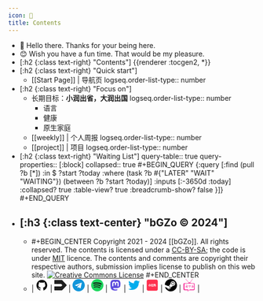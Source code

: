 ```yaml
---
icon: 🧾
title: Contents
---
```

- 👋 Hello there. Thanks for your being here.
- 😊 Wish you have a fun time. That would be my pleasure.
- [:h2 {:class text-right} "Contents"]
  {{renderer :tocgen2, *}}
- [:h2 {:class text-right} "Quick start"]
  - [[Start Page]] | 导航页
    logseq.order-list-type:: number
- [:h2 {:class text-right} "Focus on"]
  - 长期目标：**小润出省，大润出国**
    logseq.order-list-type:: number
    - 语言
    - 健康
    - 原生家庭
  - [[weekly]] | 个人周报
    logseq.order-list-type:: number
  - [[project]] | 项目
    logseq.order-list-type:: number
- [:h2 {:class text-right} "Waiting List"]
  query-table:: true
  query-properties:: [:block]
  collapsed:: true
  #+BEGIN_QUERY
  {:query [:find (pull ?b [*])
          :in $ ?start ?today
          :where
          (task ?b #{"LATER" "WAIT" "WAITING"})
          (between ?b ?start ?today)]
  :inputs [:-3650d :today]
  :collapsed? true
  :table-view? true
  :breadcrumb-show? false
  }]}
  #+END_QUERY
- [:h3 {:class text-center} "bGZo © 2024"]
  -
  - #+BEGIN_CENTER
    Copyright 2021 - 2024 [[bGZo]]. All rights reserved. The contents is licensed under a [CC-BY-SA](https://creativecommons.org/licenses/by-sa/4.0/); the code is under [MIT](https://github.com/bGZo/blog/blob/main/LICENSE) licence. The contents and comments are copyright their respective authors, submission implies license to publish on this web site.
    <a rel="license" href="http://creativecommons.org/licenses/by-sa/4.0/"><img alt="Creative Commons License" style="border-width:0" src="https://i.creativecommons.org/l/by-sa/4.0/88x31.png" /></a>
    #+END_CENTER
  - | <a href="https://github.com/bGZo"><svg t="1704627958449" class="icon" viewBox="0 0 1024 1024" version="1.1" xmlns="http://www.w3.org/2000/svg" p-id="10739" width="25" height="25"><path d="M511.6 76.3C264.3 76.2 64 276.4 64 523.5 64 718.9 189.3 885 363.8 946c23.5 5.9 19.9-10.8 19.9-22.2v-77.5c-135.7 15.9-141.2-73.9-150.3-88.9C215 726 171.5 718 184.5 703c30.9-15.9 62.4 4 98.9 57.9 26.4 39.1 77.9 32.5 104 26 5.7-23.5 17.9-44.5 34.7-60.8-140.6-25.2-199.2-111-199.2-213 0-49.5 16.3-95 48.3-131.7-20.4-60.5 1.9-112.3 4.9-120 58.1-5.2 118.5 41.6 123.2 45.3 33-8.9 70.7-13.6 112.9-13.6 42.4 0 80.2 4.9 113.5 13.9 11.3-8.6 67.3-48.8 121.3-43.9 2.9 7.7 24.7 58.3 5.5 118 32.4 36.8 48.9 82.7 48.9 132.3 0 102.2-59 188.1-200 212.9 23.5 23.2 38.1 55.4 38.1 91v112.5c0.8 9 0 17.9 15 17.9 177.1-59.7 304.6-227 304.6-424.1 0-247.2-200.4-447.3-447.5-447.3z" p-id="10740"></path></svg></a> | <a href="https://www.v2ex.com/member/DandelionFlowers"><svg t="1704632303391" class="icon" viewBox="0 0 1024 1024" version="1.1" xmlns="http://www.w3.org/2000/svg" p-id="7915" width="25" height="25"><path d="M28.629333 82.474667h589.696a57.258667 57.258667 0 0 1 41.813334 18.133333l348.416 372.266667a57.258667 57.258667 0 0 1 0 78.250666l-348.416 372.224a57.258667 57.258667 0 0 1-41.813334 18.176H28.714667A28.629333 28.629333 0 0 1 0 912.853333v-293.461333h562.773333l97.109334-97.28a14.336 14.336 0 0 0 0-20.224l-97.109334-97.28H0V111.104a28.629333 28.629333 0 0 1 28.629333-28.629333z" fill="#1F1F1F" p-id="7916"></path></svg></a> | <a href="tg://resolve?domain=imbgzo"><svg t="1704632354767" class="icon" viewBox="0 0 1024 1024" version="1.1" xmlns="http://www.w3.org/2000/svg" p-id="8897" width="25" height="25"><path d="M679.424 746.862l84.005-395.996c7.424-34.852-12.581-48.567-35.438-40.009L234.277 501.138c-33.72 13.13-33.134 32-5.706 40.558l126.282 39.424 293.156-184.576c13.714-9.143 26.295-3.986 16.018 5.157L426.898 615.973l-9.143 130.304c13.13 0 18.871-5.706 25.71-12.581l61.696-59.429 128 94.282c23.442 13.129 40.01 6.29 46.3-21.724zM1024 512c0 282.843-229.157 512-512 512S0 794.843 0 512 229.157 0 512 0s512 229.157 512 512z" fill="#1296DB" p-id="8898"></path></svg></a> | <a href="https://open.spotify.com/user/hy5plv69zxw0wve50wcmjnjty"><svg t="1704631781960" class="icon" viewBox="0 0 1024 1024" version="1.1" xmlns="http://www.w3.org/2000/svg" p-id="12697" width="25" height="25"><path d="M512 0C230.4 0 0 230.4 0 512s230.4 512 512 512 512-230.4 512-512S796.16 0 512 0z" fill="#1ED75F" p-id="12698"></path><path d="M747.52 739.84c-10.24 15.36-28.16 20.48-43.52 10.24-120.32-74.24-271.36-89.6-450.56-48.64-17.92 5.12-33.28-7.68-38.4-23.04-5.12-17.92 7.68-33.28 23.04-38.4 194.56-43.52 363.52-25.6 496.64 56.32 17.92 7.68 20.48 28.16 12.8 43.52z m61.44-140.8c-12.8 17.92-35.84 25.6-53.76 12.8-138.24-84.48-348.16-110.08-509.44-58.88-20.48 5.12-43.52-5.12-48.64-25.6-5.12-20.48 5.12-43.52 25.6-48.64 186.88-56.32 417.28-28.16 576 69.12 15.36 7.68 23.04 33.28 10.24 51.2z m5.12-143.36C650.24 358.4 376.32 348.16 220.16 396.8c-25.6 7.68-51.2-7.68-58.88-30.72-7.68-25.6 7.68-51.2 30.72-58.88 181.76-53.76 481.28-43.52 670.72 69.12 23.04 12.8 30.72 43.52 17.92 66.56-12.8 17.92-43.52 25.6-66.56 12.8z" fill="#191515" p-id="12699"></path></svg></a> | <a href="https://o3o.ca/@bgzo"><svg t="1704632046359" class="icon" viewBox="0 0 1024 1024" version="1.1" xmlns="http://www.w3.org/2000/svg" p-id="5108" width="25" height="25"><path d="M930 358.22c0-194.4-127.42-251.4-127.42-251.4-125.04-57.4-457.12-56.8-580.96 0 0 0-127.44 57-127.44 251.4 0 231.4-13.2 518.8 211.26 578.2 81.02 21.4 150.64 26 206.66 22.8 101.62-5.6 158.64-36.2 158.64-36.2l-3.4-73.8s-72.62 22.8-154.24 20.2c-80.82-2.8-166-8.8-179.26-108a205.08 205.08 0 0 1-1.8-27.8c171.26 41.8 317.3 18.2 357.5 13.4 112.24-13.4 210-82.6 222.46-145.8 19.6-99.6 18-243 18-243z m-150.24 250.4H686.5v-228.4c0-99.4-128-103.2-128 13.8v125h-92.66V394c0-117-128-113.2-128-13.8v228.4h-93.46c0-244.2-10.4-295.8 36.82-350 51.8-57.8 159.64-61.6 207.66 12.2l23.2 39 23.2-39c48.22-74.2 156.24-69.6 207.66-12.2 47.42 54.6 36.8 106 36.8 350z" fill="#5D4BDE" p-id="5109"></path></svg></a> | <a href="https://twitter.com/imbgzo"><svg t="1704632220336" class="icon" viewBox="0 0 1024 1024" version="1.1" xmlns="http://www.w3.org/2000/svg" p-id="6920" width="25" height="25"><path d="M996.12 211.772c-27.41 40.139-60.586 74.338-99.524 102.58 0.419 5.715 0.628 14.311 0.628 25.788 0 53.242-7.782 106.353-23.346 159.333-15.565 52.986-39.201 103.845-70.903 152.58-31.707 48.735-69.47 91.84-113.279 129.306-43.813 37.474-96.638 67.37-158.477 89.693-61.84 22.323-127.951 33.491-198.335 33.491-110.943 0-212.483-29.692-304.613-89.063 14.305 1.622 30.264 2.434 47.876 2.434 92.13 0 174.226-28.247 246.284-84.738-42.974-0.84-81.467-14.043-115.478-39.62-34.01-25.57-57.358-58.222-70.042-97.94 13.519 2.04 26.018 3.063 37.495 3.063 17.612 0 35.008-2.256 52.2-6.764-45.855-9.43-83.828-32.252-113.908-68.466-30.08-36.208-45.12-78.268-45.12-126.163v-2.44c27.829 15.564 57.726 23.95 89.694 25.157-27.04-18.026-48.532-41.557-64.463-70.591-15.932-29.03-23.926-60.552-23.973-94.563 0-36.055 9.01-69.41 27.042-100.067 49.525 60.998 109.815 109.812 180.881 146.446 71.06 36.63 147.106 56.99 228.126 61.078-3.249-15.565-4.874-30.71-4.874-45.435 0-54.868 19.337-101.641 58.013-140.316s85.45-58.012 140.32-58.012c57.332 0 105.649 20.886 144.955 62.65 44.653-8.595 86.63-24.553 125.93-47.873-15.144 47.06-44.201 83.511-87.176 109.344 38.1-4.088 76.173-14.33 114.218-30.735l-0.151-0.157z" fill="#00ACED" p-id="6921"></path></svg></a> | <a href="https://www.xiaohongshu.com/user/profile/6339470f000000001802ec6b"><svg t="1704632538276" class="icon" viewBox="0 0 1024 1024" version="1.1" xmlns="http://www.w3.org/2000/svg" p-id="9901" width="25" height="25"><path d="M726.51776 457.45152c-6.70208-0.0768-13.39392 0-20.00384-0.0768-2.37056 0-3.0464 1.05984-3.0464 3.23072 0.0768 5.10976 0.0768 10.13248 0.0768 15.232v0.01024c0.07168 4.87936 0 9.7536 0.07168 14.56128 0 3.90656 0.68096 4.66944 4.45952 4.66944 7.1424 0.0768 14.27456 0 21.41696 0.0768 2.67776 0 3.72736-1.28 3.65056-3.75808-0.08704-9.1648-0.08704-18.31936-0.15872-27.48416a6.7584 6.7584 0 0 0-6.46656-6.46144z" fill="#FF2E4D" p-id="9902"></path><path d="M849.92 51.2h-675.84c-67.8656 0-122.88 55.0144-122.88 122.88v675.84c0 67.8656 55.0144 122.88 122.88 122.88h675.84c67.8656 0 122.88-55.0144 122.88-122.88V174.08c0-67.8656-55.0144-122.88-122.88-122.88zM250.78784 505.73312c-0.73728 10.59328-1.41312 21.25312-2.60608 31.8464-2.08896 18.39104-6.24128 36.26496-14.6432 52.864-2.16064 4.12672-5.13536 7.79776-8.18176 12.45696-1.85344-3.90656-3.41504-6.97856-4.82816-10.13248a3203.59424 3203.59424 0 0 1-14.79168-33.56672c-0.52736-1.2032-0.896-2.92352-0.36864-3.97824 3.19488-6.83008 3.41504-14.12096 3.85536-21.40672 0.60416-9.15968 1.35168-18.24256 2.01728-27.39712 0.51712-7.00416 0.80896-13.9776 1.39776-20.96128 0.67584-8.10496 1.49504-16.21504 2.16064-24.24832 0.14848-1.96608 1.04448-2.56 2.82624-2.56 11.0848 0 22.07744 0 33.16224-0.07168 2.37056 0 3.0464 0.98304 2.89792 3.23072-0.96768 14.63296-1.86368 29.28128-2.89792 43.92448z m71.29088 87.32672c-0.73728 9.46176-5.13536 17.49504-12.5696 23.5008-5.43232 4.352-11.74528 6.15936-18.6624 6.08256-5.87264 0-11.66848-0.0768-17.54112 0-2.00192 0-3.27168-0.60416-4.09088-2.55488-3.41504-7.6544-6.90688-15.32416-10.32192-22.97344-0.52736-1.13152-0.67584-2.33472-1.13152-3.456-1.63328-4.12672-1.5616-4.28544 2.97472-4.36224h13.90592c5.94944 0 8.47872-2.46784 8.5504-8.56576 0.07168-4.57216 0.07168-9.14944 0.07168-13.73696V494.2336c0.14848 0.15872 0.22016 0.15872 0.29696 0.15872V408.63744c0-4.28544 0.14848-4.43392 4.38784-4.43392h29.21472c5.13536 0 5.20704 0.14848 5.20704 5.40672 0 27.1872 0 54.36416 0.0768 81.47968 0.0768 23.87456 0.29696 47.75936 0.29696 71.6288 0 10.14272 0.14848 20.26496-0.6656 30.34112z m75.58656-28.90752c-4.98688 11.56096-10.19904 22.97344-15.31904 34.4576-0.45568 1.13664-1.19296 2.25792-2.3808 4.42368v0.01024c-2.97472-4.5056-6.0928-8.18176-8.11008-12.39552-2.82624-6.13888-4.5312-12.83584-7.35744-18.9952-3.0464-6.6816-4.15744-13.88032-5.57568-20.94592-1.1776-6.02112-1.40288-12.25216-1.8432-18.3296-1.2032-15.39584-2.23744-30.78656-3.44064-46.09536a2449.95584 2449.95584 0 0 0-2.0736-25.1648c-0.14848-1.50016 0.2304-2.176 1.94048-2.176 11.52512 0 22.97344-0.14848 34.49856-0.22016 2.1504 0 3.0464 0.96768 3.11808 2.9952 0.29696 4.65408 0.51712 9.31328 0.88576 13.97248 0.29696 3.83488 0.73728 7.6544 1.04448 11.41248 0.51712 5.40672 1.04448 10.81344 1.41312 16.14336 0.51712 6.90688 0.51712 13.81888 1.4848 20.63872 1.34144 10.4448 0.29696 21.10464 3.93216 31.32928 0.89088 2.40128-0.96768 6.08768-2.21696 8.93952z m84.28032 22.016c-2.89792 6.6816-6.02112 13.21472-8.99072 19.82464-1.64352 3.74784-3.19488 7.49568-4.76672 11.25376-1.85344 4.51072-3.11808 5.40672-7.87456 5.40672h-22.2976c-7.52128 0-15.0272 0.23552-22.53312-0.0768-3.56352-0.14336-7.0656-1.27488-10.62912-2.02752-1.792-0.36864-2.16064-1.42336-1.41312-3.14368a3709.71648 3709.71648 0 0 0 13.45024-29.21472c1.04448-2.24768 1.85344-4.65408 3.0464-6.90688 0.29696-0.6144 1.41312-1.28 2.00192-1.13152 12.42112 3.15392 25.13408 2.77504 37.76512 2.63168a874.6496 874.6496 0 0 1 20.07552 0c3.19488 0.00512 3.50208 0.45568 2.16576 3.38432z m3.84-21.86752a4.48512 4.48512 0 0 1-2.74944 1.4336c-13.89568 0.0768-27.8784 0.14848-41.77408-0.0768-4.23936-0.08704-8.5504-1.05472-11.74528-4.28544-3.3536-3.3792-4.98688-7.36256-3.28192-11.93984a897.52576 897.52576 0 0 1 9.58464-24.10496c3.88096-9.15456 7.81312-18.31936 12.05248-28.2368-2.30912-0.14848-3.712-0.29696-5.04832-0.29696-4.09088-0.07168-8.18176 0.29696-12.27264-0.2304-4.45952-0.51712-8.99072-1.04448-12.48256-4.79232-3.42528-3.6864-3.94752-8.04352-2.60608-12.32384 2.1504-6.83008 4.97664-13.44 7.80288-20.04992 2.67776-6.15424 5.72416-12.16 8.47872-18.24256 2.97472-6.53824 5.86752-13.07136 8.77056-19.6096a1361.99168 1361.99168 0 0 0 7.6544-17.33632c0.73728-1.80736 1.8688-2.47808 3.87072-2.47808 10.93632 0.07168 21.92896 0 32.86528 0 3.6352 0 3.712 0.36864 2.29888 3.6864-6.31296 14.63296-12.71808 29.20448-18.95936 43.84768a11.52 11.52 0 0 0-1.19296 4.87936c0.22016 3.90656 1.04448 4.5056 5.06368 4.5056 8.17152 0.0768 16.35328 0 24.448 0 1.64864 0 3.3536 0.22016 4.98688 0.29696 2.30912 0.0768 2.60608 1.05984 1.63328 3.072a2455.21408 2455.21408 0 0 0-13.3888 29.21472c-3.03616 6.91712-5.93408 13.89568-8.9088 20.8128a1530.1632 1530.1632 0 0 1-6.1696 13.80864c-1.94048 4.20352-0.60416 6.31296 4.15232 6.38976 6.02112 0 12.04224 0.0768 18.05824 0 2.08896 0 3.13344 0.60416 2.08896 2.85184-3.6352 8.25344-7.21408 16.58368-10.84928 24.85248-0.67072 1.50016-1.408 3.072-2.3808 4.352z m134.81472 58.73664h-125.3376c-1.72032-0.22016-3.48672-0.22016-5.94432-0.22016v-0.01536c0.88064-2.61632 1.41312-4.41856 2.1504-6.0672 4.69504-10.29632 9.4464-20.5056 14.0544-30.79168 1.04448-2.33472 2.52928-2.92352 4.75648-2.92352h28.6976c4.54656 0 4.75648-0.2304 4.75648-4.74112V461.66016c0-3.97824-0.0768-4.05504-4.08064-4.05504-6.10304 0-12.26752-0.0768-18.36544 0-2.30912 0-3.27168-0.51712-3.27168-3.1488 0.14848-10.97216 0.0768-21.92896 0.0768-32.88576 0-3.90656 0.0768-3.90656 3.86048-3.90656h73.00096c4.23936 0 8.5504 0.0768 12.78976 0 2.01728 0 2.82624 0.82432 2.74944 2.85184-0.0768 11.41248-0.0768 22.82496-0.0768 34.31424 0 2.02752-0.73728 2.77504-2.82624 2.77504-6.6048-0.0768-13.14304 0.07168-19.77856 0.07168-2.29376 0-3.33824 1.05984-3.33824 3.46624 0.0768 18.39104 0.14336 36.7104 0.14336 55.11168 0 20.87424 0 41.74848 0.0768 62.6944 0 3.75808 0.36864 4.21376 4.17792 4.21376h31.4368c3.41504 0 3.87072 0.36864 3.93728 3.81952 0.08704 10.97216 0 21.92896 0.08704 32.89088-0.01024 2.8672-1.57184 3.16416-3.73248 3.16416z m198.69696-34.92864c-0.14848 16.37376-11.008 29.21472-26.38848 32.89088-4.31616 1.05472-8.78592 1.35168-13.24544 1.5104-6.83008 0.22016-13.7472 0.07168-20.58752 0.07168-4.23936 0-5.42208-0.83456-6.9888-4.66432-3.33824-7.95136-6.83008-15.90784-10.26048-23.87456l-0.66048-1.57184c-1.19296-3.072-0.81408-3.61472 2.45248-3.61472 9.43616-0.07168 18.95424 0.15872 28.3904-0.29184 5.65248-0.29696 8.03328-2.85696 8.18688-8.64256 0.22016-11.04384-0.29696-22.07744-0.14848-33.11104 0.0768-5.48864-6.84032-11.42272-11.74528-11.71968a32.8448 32.8448 0 0 0-2.74944-0.14336c-18.73408 0-37.54496 0-56.2688 0.07168-5.27872 0-5.65248 0.53248-5.65248 5.8624l0.20992 77.55776c0 4.14208-0.0768 4.21376-4.23936 4.21376h-31.22176c-4.01408 0-4.3008-0.3072-4.3008-4.28544v-39.94112c0.06144 0.14336 0.13312 0.14336 0.20992 0.14336v-40.99584c0-2.78016-1.85344-2.93888-3.78368-2.93888-10.19392 0.08704-20.44416 0.31232-30.62272 0.31232-6.92224 0-6.17984 0.8192-6.25664-6.38976-0.0768-9.90208 0-19.90144 0-29.80352 0-3.59936 0.36864-4.05504 3.94752-4.13184 10.7008-0.07168 21.33504 0 32.04096-0.07168 4.09088 0 4.31104-0.15872 4.38272-4.21376 0.0768-9.90208-0.0768-19.8144 0-29.73184 0-2.4832-1.04448-3.23072-3.41504-3.23072-6.84544 0.0768-13.76256-0.07168-20.60288 0-2.1504 0-2.89792-0.74752-2.89792-2.92352 0.09216-11.26912 0.09216-22.46144-0.06144-33.72544 0-2.70336 1.03424-3.29216 3.41504-3.29216 6.31296 0.0768 12.6464 0 18.95936 0 4.23424 0 4.45952-0.3072 4.5312-4.74112 0-2.61632 0.14848-5.24288 0-7.87456-0.07168-2.4832 1.04448-3.15904 3.34336-3.15904 9.07776 0.0768 18.22208 0.0768 27.28448 0.0768h4.97664c3.94752 0 4.0192 0 4.1728 4.05504 0.06656 2.4064-0.1536 4.87936-0.08704 7.28576 0.0768 3.3792 0.9728 4.2752 4.31616 4.36224 5.65248 0.0768 11.30496 0.0768 17.024 0.0768 14.6432 0.07168 27.3664 5.09952 37.0176 16.29184 5.35552 6.22592 8.69888 13.81888 9.216 22.14912 0.52736 8.47872 0.15872 17.03936 0.3072 25.52832 0 3.15904 0.22016 6.38976 0.36864 9.53344 0.14336 3.15904 0.896 3.97824 4.09088 3.90656a48.56832 48.56832 0 0 1 19.03104 3.15904c13.00992 5.03808 21.03296 14.18752 23.63904 28.01152a44.4416 44.4416 0 0 1 0.73728 8.33024c0.08192 17.88928 0.06656 35.78368-0.06656 53.6832zM810.14272 453.632c-5.94432 3.90656-12.1856 3.75808-19.4048 3.6864-2.23744 0-5.20192 0.07168-8.09984-0.0768-0.7424-0.07168-2.00704-0.98304-2.08896-1.5872-0.6656-8.84736-1.77152-17.792 1.35168-26.35264 2.75456-7.5776 9.58464-12.01664 17.61792-12.16a19.99872 19.99872 0 0 1 19.32288 14.336c2.30912 8.2688-1.55648 17.42336-8.69888 22.15424z" fill="#FF2E4D" p-id="9903"></path></svg></a> | <a href="steam://friends/add/bgzocn"><svg t="1704621155007" class="icon" viewBox="0 0 1024 1024" version="1.1" xmlns="http://www.w3.org/2000/svg" p-id="4239" width="25" height="25"><path d="M510.4 0C243.2 0 20.8 208 1.6 470.4l273.6 113.6c24-16 51.2-24 81.6-24h8l121.6-177.6v-1.6c0-105.6 86.4-193.6 193.6-193.6s193.6 86.4 193.6 193.6-86.4 193.6-193.6 193.6h-4.8l-174.4 124.8v6.4c0 80-65.6 145.6-145.6 145.6-70.4 0-129.6-51.2-142.4-116.8L17.6 651.2C78.4 865.6 276.8 1024 510.4 1024c283.2 0 512-228.8 512-512S793.6 0 510.4 0z" p-id="4240"></path><path d="M321.6 777.6L259.2 752c11.2 24 30.4 43.2 56 52.8 54.4 24 118.4-3.2 142.4-57.6 11.2-27.2 11.2-56 0-83.2-11.2-27.2-32-48-57.6-59.2s-54.4-9.6-80-1.6l65.6 27.2c40 17.6 60.8 64 43.2 104-19.2 40-65.6 59.2-107.2 43.2zM808 379.2c0-70.4-57.6-129.6-129.6-129.6-70.4 0-129.6 57.6-129.6 129.6s59.2 129.6 129.6 129.6 129.6-57.6 129.6-129.6z m-224 0c0-54.4 43.2-96 96-96 54.4 0 96 43.2 96 96 0 54.4-43.2 96-96 96-52.8 1.6-96-41.6-96-96z" p-id="4241"></path></svg></a> | <a href="https://bgm.tv/user/bool"><svg t="1704627860209" class="icon" viewBox="0 0 1024 1024" version="1.1" xmlns="http://www.w3.org/2000/svg" p-id="9779" width="25" height="25"><path d="M228.115268 615.399298a12.300795 12.300795 0 0 0 11.35458 7.569719 12.471113 12.471113 0 0 0 4.749999-0.965139l147.609537-61.882459a12.300795 12.300795 0 0 0 0.26494-22.557765l-147.609537-66.235049a12.300795 12.300795 0 1 0-10.067727 22.444219l121.740019 54.634453-121.456155 50.906366a12.300795 12.300795 0 0 0-6.585656 16.085655zM399.020617 627.965033H239.469848a12.300795 12.300795 0 0 0 0 24.601589h159.550769a12.300795 12.300795 0 0 0 0-24.601589zM399.020617 667.460046H239.469848a12.300795 12.300795 0 0 0 0 24.601589h159.550769a12.300795 12.300795 0 0 0 0-24.601589zM872.941851 476.892349l-133.283841 58.381464a12.300795 12.300795 0 0 0-0.397411 22.349598l133.302766 64.058754a12.073703 12.073703 0 0 0 5.317729 1.23008 12.300795 12.300795 0 0 0 5.336652-23.390435l-109.15536-52.42031L882.896033 499.469038a12.300795 12.300795 0 1 0-9.954182-22.576689zM877.881094 627.965033h-148.101569a12.300795 12.300795 0 0 0 0 24.601589h148.101569a12.300795 12.300795 0 0 0 0-24.601589zM877.881094 667.460046h-148.101569a12.300795 12.300795 0 0 0 0 24.601589h148.101569a12.300795 12.300795 0 0 0 0-24.601589zM644.866193 537.128395h-162.919295a12.28187 12.28187 0 0 0-10.711153 18.318722l81.374488 145.130453a12.300795 12.300795 0 0 0 21.460155 0l81.374489-145.130453a12.300795 12.300795 0 0 0-10.730078-18.318722z m-81.374488 132.299778l-60.444213-107.698189h120.888426z" fill="#F9389E" p-id="9780"></path><path d="M891.411968 334.960102H648.405037c-6.812748-15.13944-19.813742-28.386449-36.864535-38.018917L803.092262 19.283861a12.300795 12.300795 0 0 0-20.249001-13.966133L588.566402 286.873457a147.723082 147.723082 0 0 0-45.418319-7.001991 151.507942 151.507942 0 0 0-31.887445 3.368526L239.980804 4.712151A12.300795 12.300795 0 0 0 222.437978 21.87649l262.726051 269.803739c-22.14143 9.821711-39.116527 25.112546-47.310749 43.242025H132.547555A91.763929 91.763929 0 0 0 40.764702 426.705107v414.44216A91.763929 91.763929 0 0 0 132.547555 932.967969h268.024855l-19.908363 46.989036c-12.641432 29.881469 22.614538 57.094612 48.294812 37.299794L538.473781 932.967969h352.938187a91.763929 91.763929 0 0 0 91.782853-91.782853v-414.442161a91.763929 91.763929 0 0 0-91.782853-91.782853z m34.839635 463.815658a60.709153 60.709153 0 0 1-60.709153 60.709153H585.670984L487.870204 932.967969l-77.002975 57.851583 24.412346-57.851583 31.016927-73.483056H198.082405A60.728077 60.728077 0 0 1 137.27863 798.737912V440.330602a60.728077 60.728077 0 0 1 60.728077-60.728077h667.460046a60.709153 60.709153 0 0 1 60.709153 60.728077z" fill="#F9389E" p-id="9781"></path></svg></a> |